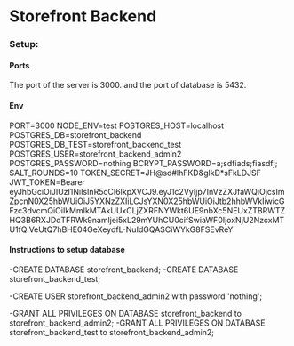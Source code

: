 # Storefront Backend

### Setup:

#### Ports

The port of the server is 3000. and the port of database is 5432.

#### Env

PORT=3000
NODE_ENV=test
POSTGRES_HOST=localhost
POSTGRES_DB=storefront_backend
POSTGRES_DB_TEST=storefront_backend_test
POSTGRES_USER=storefront_backend_admin2
POSTGRES_PASSWORD=nothing
BCRYPT_PASSWORD=a;sdfiads;fiasdfj;
SALT_ROUNDS=10
TOKEN_SECRET=JH@sd#lhFKD&glkD\*sFkLDJSF
JWT_TOKEN=Bearer eyJhbGciOiJIUzI1NiIsInR5cCI6IkpXVCJ9.eyJ1c2VyIjp7InVzZXJfaWQiOjcsImZpcnN0X25hbWUiOiJ5YXNzZXIiLCJsYXN0X25hbWUiOiJtb2hhbWVkIiwicGFzc3dvcmQiOiIkMmIkMTAkUUxCLjZXRFNYWkt6UE9nbXc5NEUxZTBRWTZHQ3B6RXJDdTFRWk9namljei5xL29mYUhCU0cifSwiaWF0IjoxNjU2NzcxMTU1fQ.VeUtQ7hBHE04GeXeydfL-NuIdGQASCiWYkG8FSEvReY

#### Instructions to setup database

-CREATE DATABASE storefront_backend;
-CREATE DATABASE storefront_backend_test;

-CREATE USER storefront_backend_admin2 with password 'nothing';

-GRANT ALL PRIVILEGES ON DATABASE storefront_backend to storefront_backend_admin2;
-GRANT ALL PRIVILEGES ON DATABASE storefront_backend_test to storefront_backend_admin2;
